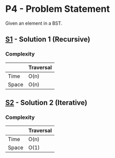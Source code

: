 # P4 - Problem Statement
Given an element in a BST.

## [S1](https://github.com/Lakshitnagar/DS-ALGO/blob/master/ds/binarySearchTree/p4/S1.java) - Solution 1 (Recursive)


### Complexity

|               | Traversal     |
| ------------- | ------------- |
| Time          | O(n)          |
| Space         | O(n)          |

## [S2](https://github.com/Lakshitnagar/DS-ALGO/blob/master/ds/binarySearchTree/p4/S2.java) - Solution 2 (Iterative)


### Complexity

|               | Traversal     |
| ------------- | ------------- |
| Time          | O(n)          |
| Space         | O(1)          |
